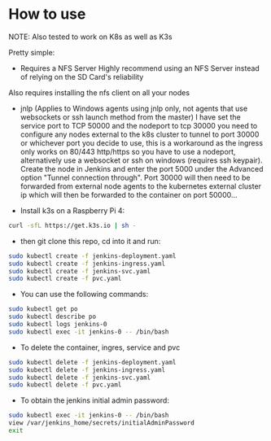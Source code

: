 # How to use

NOTE: Also tested to work on K8s as well as K3s

Pretty simple:

* Requires a NFS Server
Highly recommend using an NFS Server instead of relying on the SD Card's reliability

Also requires installing the nfs client on all your nodes

* jnlp (Applies to Windows agents using jnlp only, not agents that use websockets or ssh launch method from the master)
I have set the service port to TCP 50000 and the nodeport to tcp 30000 you need to configure any nodes external to the k8s cluster to tunnel to port 30000 or whichever port you decide to use, this is a workaround as the ingress only works on 80/443 http/https so you have to use a nodeport, alternatively use a websocket or ssh on windows (requires ssh keypair). Create the node in Jenkins and enter the port 5000 under the Advanced option "Tunnel connection through". Port 30000 will then need to be forwarded from external node agents to the kubernetes external cluster ip which will then be forwarded to the container on port 50000...


* Install k3s on a Raspberry Pi 4:
```bash
curl -sfL https://get.k3s.io | sh -
```

* then git clone this repo, cd into it and run:
```bash
sudo kubectl create -f jenkins-deployment.yaml
sudo kubectl create -f jenkins-ingress.yaml
sudo kubectl create -f jenkins-svc.yaml
sudo kubectl create -f pvc.yaml
```

* You can use the following commands:
```bash
sudo kubectl get po
sudo kubectl describe po
sudo kubectl logs jenkins-0
sudo kubectl exec -it jenkins-0 -- /bin/bash
```

* To delete the container, ingres, service and pvc
```bash
sudo kubectl delete -f jenkins-deployment.yaml
sudo kubectl delete -f jenkins-ingress.yaml
sudo kubectl delete -f jenkins-svc.yaml
sudo kubectl delete -f pvc.yaml
```

* To obtain the jenkins initial admin password:
```bash
sudo kubectl exec -it jenkins-0 -- /bin/bash
view /var/jenkins_home/secrets/initialAdminPassword
exit
```
